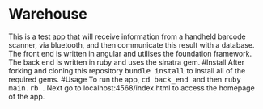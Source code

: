 # Warehouse
This is a test app that will receive information from a handheld barcode scanner, via bluetooth, and then communicate this result with a database. The front end is written in angular and utilises the foundation framework. The back end is written in ruby and uses the sinatra gem.
#Install
After forking and cloning this repository <kbd>bundle install</kbd> to install all of the required gems.
#Usage
To run the app, <kbd> cd back_end </kbd> and then <kbd> ruby main.rb </kbd>. Next go to localhost:4568/index.html to access the homepage of the app.